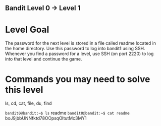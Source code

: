 ## Bandit Level 0 → Level 1
# Level Goal
The password for the next level is stored in a file called readme located in the home directory. Use this password to log into bandit1 using SSH. Whenever you find a password for a level, use SSH (on port 2220) to log into that level and continue the game.

# Commands you may need to solve this level
ls, cd, cat, file, du, find

`bandit0@bandit:~$ ls`
readme
`bandit0@bandit:~$ cat readme`
boJ9jbbUNNfktd78OOpsqOltutMc3MY1
 

